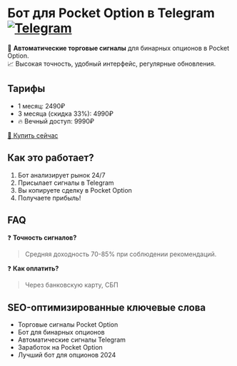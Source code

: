 # Бот для Pocket Option в Telegram [![Telegram](https://img.shields.io/badge/Telegram-2CA5E0?logo=telegram)](https://t.me/boptionsb_bot)

🚀 **Автоматические торговые сигналы** для бинарных опционов в Pocket Option.  
📈 Высокая точность, удобный интерфейс, регулярные обновления.

## Тарифы
- 1 месяц: 2490₽
- 3 месяца (скидка 33%): 4990₽
- 🔥 Вечный доступ: 9990₽

[🛒 Купить сейчас](https://t.me/boptionsb_bot)

## Как это работает?
1. Бот анализирует рынок 24/7
2. Присылает сигналы в Telegram
3. Вы копируете сделку в Pocket Option
4. Получаете прибыль!

## FAQ
❓ **Точность сигналов?**  
> Средняя доходность 70-85% при соблюдении рекомендаций.

❓ **Как оплатить?**  
> Через банковскую карту, СБП

## SEO-оптимизированные ключевые слова
- Торговые сигналы Pocket Option
- Бот для бинарных опционов
- Автоматические сигналы Telegram
- Заработок на Pocket Option
- Лучший бот для опционов 2024
